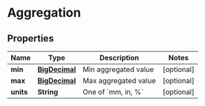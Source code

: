 
# Aggregation

## Properties
Name | Type | Description | Notes
------------ | ------------- | ------------- | -------------
**min** | [**BigDecimal**](BigDecimal.md) | Min aggregated value |  [optional]
**max** | [**BigDecimal**](BigDecimal.md) | Max aggregated value |  [optional]
**units** | **String** | One of &#x60;mm, in, %&#x60; |  [optional]



